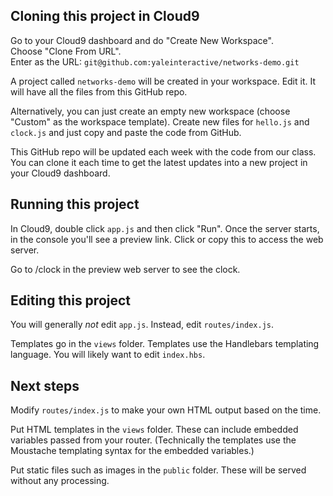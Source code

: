 ## Cloning this project in Cloud9

Go to your Cloud9 dashboard and do "Create New Workspace".  
Choose "Clone From URL".  
Enter as the URL: `git@github.com:yaleinteractive/networks-demo.git`

A project called `networks-demo` will be created in your workspace. Edit it. It will have all the files from this GitHub repo.

Alternatively, you can just create an empty new workspace (choose "Custom" as the workspace template).
Create new files for `hello.js` and `clock.js` and just copy and paste the code from GitHub.

This GitHub repo will be updated each week with the code from our class. You can clone it each time to get the latest updates into a new project in your Cloud9 dashboard.

## Running this project

In Cloud9, double click `app.js` and then click "Run". Once the server starts, in the console you'll see a preview link.
Click or copy this to access the web server.

Go to /clock in the preview web server to see the clock.

## Editing this project

You will generally *not* edit `app.js`. Instead, edit `routes/index.js`.

Templates go in the `views` folder. Templates use the Handlebars templating language. You will likely want to edit `index.hbs`.

## Next steps

Modify `routes/index.js` to make your own HTML output based on the time.

Put HTML templates in the `views` folder. These can include embedded variables passed from your router.
(Technically the templates use the Moustache templating syntax for the embedded variables.)

Put static files such as images in the `public` folder. These will be served without any processing.

